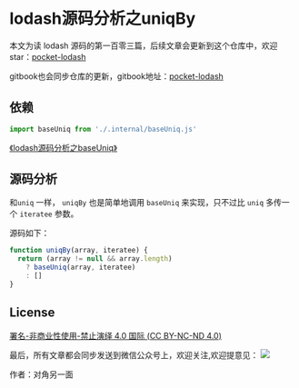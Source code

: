 # lodash源码分析之uniqBy

本文为读 lodash 源码的第一百零三篇，后续文章会更新到这个仓库中，欢迎 star：[pocket-lodash](https://github.com/yeyuqiudeng/pocket-lodash)

gitbook也会同步仓库的更新，gitbook地址：[pocket-lodash](https://www.gitbook.com/book/yeyuqiudeng/pocket-lodash/details)

## 依赖

```javascript
import baseUniq from './.internal/baseUniq.js'
```

[《lodash源码分析之baseUniq》](internal/baseUniq.md)

## 源码分析

和`uniq` 一样， `uniqBy` 也是简单地调用 `baseUniq` 来实现，只不过比 `uniq` 多传一个 `iteratee`  参数。

源码如下：

```javascript
function uniqBy(array, iteratee) {
  return (array != null && array.length)
    ? baseUniq(array, iteratee)
    : []
}
```

## License

[署名-非商业性使用-禁止演绎 4.0 国际 (CC BY-NC-ND 4.0)](http://creativecommons.org/licenses/by-nc-nd/4.0/)

最后，所有文章都会同步发送到微信公众号上，欢迎关注,欢迎提意见：  ![](https://raw.githubusercontent.com/yeyuqiudeng/resource/master/images/qrcode_front-end-article.jpg) 

作者：对角另一面 